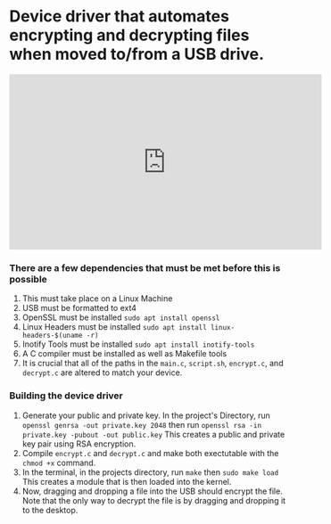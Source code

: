 <h1> Device driver that automates encrypting and decrypting files when moved to/from a USB drive. </h1>

<iframe width="560" height="315" src="https://www.youtube.com/embed/js4tcd6zWiw?si=UZaIRvGSCOq4WGY8" title="YouTube video player" frameborder="0" allow="accelerometer; autoplay; clipboard-write; encrypted-media; gyroscope; picture-in-picture; web-share" referrerpolicy="strict-origin-when-cross-origin" allowfullscreen></iframe>

<h3> There are a few dependencies that must be met before this is possible </h3>

1. This must take place on a Linux Machine
2. USB must be formatted to ext4
3. OpenSSL must be installed  ```sudo apt install openssl```
4. Linux Headers must be installed ```sudo apt install linux-headers-$(uname -r)```
5. Inotify Tools must be installed ```sudo apt install inotify-tools```
6. A C compiler must be installed as well as Makefile tools
7. It is crucial that all of the paths in the ```main.c```, ```script.sh```, ```encrypt.c```, and ```decrypt.c``` are altered to match your device.

<h3> Building the device driver </h3>

1. Generate your public and private key. In the project's Directory, run ```openssl genrsa -out private.key 2048``` then run ```openssl rsa -in private.key -pubout -out public.key``` This creates a public and private key pair using RSA encryption.
2. Compile ```encrypt.c``` and ```decrypt.c``` and make both exectutable with the ```chmod +x``` command.
3. In the terminal, in the projects directory, run ```make``` then ```sudo make load``` This creates a module that is then loaded into the kernel. 
4. Now, dragging and dropping a file into the USB should encrypt the file. Note that the only way to decrypt the file is by dragging and dropping it to the desktop.
